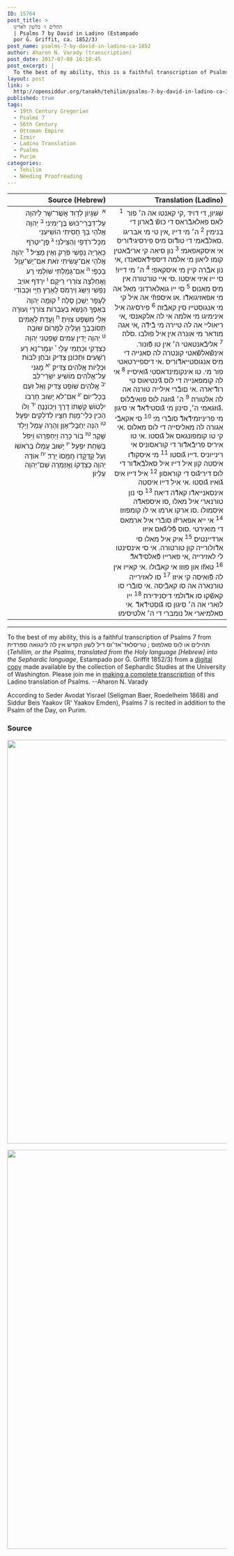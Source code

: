 ```yaml
---
ID: 15764
post_title: >
  תהלים ז׳ בלשון לאדינו
  | Psalms 7 by David in Ladino (Estampado
  por Ǧ. Griffit, ca. 1852/3)
post_name: psalms-7-by-david-in-ladino-ca-1852
author: Aharon N. Varady (transcription)
post_date: 2017-07-08 16:18:45
post_excerpt: |
  To the best of my ability, this is a faithful transcription of Psalms 7 from תהילים או לוס סאלמוס ; טריסלאד'אד'וס דיל לשון הקדש אין לה לינגואה ספרדית (<em>Tehillim, or the Psalms, translated from the Holy language [Hebrew] into the Sephardic language</em>, Estampado por Ǧ. Griffit 1852/3) from a <a href="http://digitalcollections.lib.washington.edu/cdm/compoundobject/collection/p16786coll3/id/2453/rec/">digital copy</a> made available by the collection of Sephardic Studies at the University of Washington. Please join me in <a href="https://he.wikisource.org/wiki/%D7%9E%D7%A4%D7%AA%D7%97:Tehilim,_o_los_Salmos,_trezladados_del_leshon_ha-%E1%B8%B3odesh_en_la_lingua_Sefaradit.pdf">making a complete transcription</a> of this Ladino translation of Psalms. --Aharon N. Varady
layout: post
link: >
  http://opensiddur.org/tanakh/tehilim/psalms-7-by-david-in-ladino-ca-1852/
published: true
tags:
  - 19th Century Gregorian
  - Psalms 7
  - 56th Century
  - Ottoman Empire
  - Izmir
  - Ladino Translation
  - Psalms
  - Purim
categories:
  - Tehilim
  - Needing Proofreading
---
```

<table  class="copyright" style="margin-left: auto;margin-right: auto;" class="dragtable">
<thead><tr><th id="x" style="text-align: right;">Source (Hebrew)</th><th style="text-align: right;">Translation (Ladino)</th></tr></thead>
<tbody>
<tr><td style="vertical-align:top;" width="46%">
<div class="liturgy" style="text-align: right;"><span lang="he">
<sup>א</sup>&nbsp; שִׁגָּיוֹן לְדָוִד אֲשֶׁר־שָׁר לַיהוָה עַל־דִּבְרֵי־כוּשׁ בֶּן־יְמִינִי׃ <sup>ב</sup>&nbsp;יְהוָה אֱלֹהַי בְּךָ חָסִיתִי הוֹשִׁיעֵנִי מִכָּל־רֹדְפַי וְהַצִּילֵנִי׃ <sup>ג</sup>&nbsp;פֶּן־יִטְרֹף כְּאַרְיֵה נַפְשִׁי פֹּרֵק וְאֵין מַצִּיל׃ <sup>ד</sup>&nbsp;יְהוָה אֱלֹהַי אִם־עָשִׂיתִי זֹאת אִם־יֶשׁ־עָוֶל בְּכַפָּי׃ <sup>ה</sup>&nbsp;אִם־גָּמַלְתִּי שׁוֹלְמִי רָע וָאֲחַלְּצָה צוֹרְרִי רֵיקָם׃ <sup>ו</sup>&nbsp;יִרַדֹּף אוֹיֵב נַפְשִׁי וְיַשֵּׂג וְיִרְמֹס לָאָרֶץ חַיָּי וּכְבוֹדִי לֶעָפָר יַשְׁכֵּן סֶלָה׃ <sup>ז</sup>&nbsp;קוּמָה יְהוָה בְּאַפֶּךָ הִנָּשֵׂא בְּעַבְרוֹת צוֹרְרָי וְעוּרָה אֵלַי מִשְׁפָּט צִוִּיתָ׃ <sup>ח</sup>&nbsp;וַעֲדַת לְאֻמִּים תְּסוֹבְבֶךָּ וְעָלֶיהָ לַמָּרוֹם שׁוּבָה׃ <sup>ט</sup>&nbsp;יְהוָה יָדִין עַמִּים שָׁפְטֵנִי יְהוָה כְּצִדְקִי וּכְתֻמִּי עָלָי׃ <sup>י</sup>&nbsp;יִגְמָר־נָא רַע רְשָׁעִים וּתְכוֹנֵן צַדִּיק וּבֹחֵן לִבּוֹת וּכְלָיוֹת אֱלֹהִים צַדִּיק׃ <sup>יא</sup>&nbsp;מָגִנִּי עַל־אֱלֹהִים מוֹשִׁיעַ יִשְׁרֵי־לֵב׃ <sup>יב</sup>&nbsp;אֱלֹהִים שׁוֹפֵט צַדִּיק וְאֵל זֹעֵם בְּכָל־יוֹם׃ <sup>יג</sup>&nbsp;אִם־לֹא יָשׁוּב חַרְבּוֹ יִלְטוֹשׁ קַשְׁתּוֹ דָרַךְ וַיְכוֹנְנֶהָ׃ <sup>יד</sup>&nbsp;וְלוֹ הֵכִין כְּלֵי־מָוֶת חִצָּיו לְדֹלְקִים יִפְעָל׃ <sup>טו</sup>&nbsp;הִנֵּה יְחַבֶּל־אָוֶן וְהָרָה עָמָל וְיָלַד שָׁקֶר׃ <sup>טז</sup>&nbsp;בּוֹר כָּרָה וַיַּחְפְּרֵהוּ וַיִּפֹּל בְּשַׁחַת יִפְעָל׃ <sup>יז</sup>&nbsp;יָשׁוּב עֲמָלוֹ בְרֹאשׁוֹ וְעַל קָדְקֳדוֹ חֲמָסוֹ יֵרֵד׃ <sup>יח</sup>&nbsp;אוֹדֶה יְהוָה כְּצִדְקוֹ וַאֲזַמְּרָה שֵׁם־יְהוָה עֶלְיוֹן׃
</span></div></td>

<td style="vertical-align:top;" width="53%">
<div class="ladino" style="text-align: right;"><span lang="he">
<sup>1</sup>&nbsp; שׁגיון, די דויד ,קי קאנטו אה ה׳ פור לאס פאלאבﬞראס די כושﬞ בﬞארון די בנימין׃ <sup>2</sup>&nbsp;ה׳ מי דייו ,אין טי מי אבריגו .סאלבﬞאמי די טודﬞוס מיס פירסיגידﬞוריס אי איסקאפאמי׃ <sup>3</sup>&nbsp;נון סיאה קי אריבﬞאטין קומו ליאון מי אלמה דיספידﬞאסאנדו ,אי נון אבﬞרה קיין מי איסקאפי׃ <sup>4</sup>&nbsp;ה׳ מי דייו! סי ייו איזי איסטו .סי איי טורטורה אין מיס מאנוס׃ <sup>5</sup>&nbsp;סי ייו גואלארדוני מאל אה מי אפאזיגואדﬞו .או איספוזﬞי אה איל קי מי אנגוסטייו סין קאבﬞזה׃ <sup>6</sup>&nbsp;פירסיגה איל אינימיגו מי אלמה אי לה אלקאנסי ,אי ריאוליי אה לה טיירה מי בﬞידﬞה ,אי אגה מודאר מי אונרה אין איל פולבו .סלה׃ <sup>7</sup>&nbsp;אליבﬞאנטאטי ה׳ אין טו פﬞונור. אינשﬞאלשﬞאטי קונטרה לה סאנייה די מיס אנגוסטייאדﬞוריס .אי דיספיירטאטי פור מי. טו אינקומינדאסטי גﬞואיסייו׃ <sup>8</sup>&nbsp;אי לה קומפאנייה די לוס גﬞינטיאוס טי רודﬞיארה .אי םובﬞרי אילייה טורנה אה לה אלטורה׃ <sup>9</sup>&nbsp;ה׳ גﬞוזגה לוס פואיבﬞלוס .גﬞוזגאמי ה׳, סינון מי גﬞוסטידﬞאדﬞ אי סיגון מי פריניזמידﬞאדﬞ סובﬞרי מי׃ <sup>10</sup>&nbsp;סי אקאבﬞי אגורה לה מאליסייה די לוס מאלוס .אי קי טו קומפונגאס אל גﬞוסטו .אי טו איריס פריבﬞאדﬞור די קוראסוניס אי רינייוניס .דייו גﬞוסטו׃ <sup>11</sup>&nbsp;מי איסקודﬞו איסטה קון איל דייו איל סאלבﬞאדﬞור די לוס דיריגﬞוס די קוראסון׃ <sup>12</sup>&nbsp;איל דייו איס גﬞואיז גﬞוסטו .אי איל דייו איסטה אינסאנייאדﬞו קאדﬞה דיאה׃ <sup>13</sup>&nbsp;סי נון טורנארי איל מאלו ,סו איספאדﬞה איסמולו .סו ארקו ארמו אי לו קומפוזו׃ <sup>14</sup>&nbsp;אי ייא אפאריזﬞו סובﬞרי איל ארמאס די מואירטי .סוס פﬞליגﬞאס איזו ארדיינטיס׃ <sup>15</sup>&nbsp;איק איל מאלו סי אדﬞולורייה קון טורטורה. אי סי אינסינטו לי לאזירייה ,אי פארייו פﬞאלסידﬞאדﬞ׃ <sup>16</sup>&nbsp;טאזﬞו און פוזו אי קאבﬞולו .אי קאייו אין לה פﬞואיסה קי איזו׃ <sup>17</sup>&nbsp;סו לאזירייה טורנארה אה סו קאבﬞיסה .אי סובﬞרי סו קאשﬞקו סו אדﬞולמי דיסנידירה׃ <sup>18</sup>&nbsp;ייו לוארי אה ה׳ סיגון סו גﬞוסטידﬞאדﬞ .אי סאלמיארי אל נומברי די ה׳ אלטיסימו׃ </span></div></td>
</tr>
</tbody>
</tbody></table>

<hr />
To the best of my ability, this is a faithful transcription of Psalms 7 from תהילים או לוס סאלמוס ; טריסלאד'אד'וס דיל לשון הקדש אין לה לינגואה ספרדית (<em>Tehillim, or the Psalms, translated from the Holy language [Hebrew] into the Sephardic language</em>, Estampado por Ǧ. Griffit 1852/3) from a <a href="http://digitalcollections.lib.washington.edu/cdm/compoundobject/collection/p16786coll3/id/2453/rec/">digital copy</a> made available by the collection of Sephardic Studies at the University of Washington. Please join me in <a href="https://he.wikisource.org/wiki/%D7%9E%D7%A4%D7%AA%D7%97:Tehilim,_o_los_Salmos,_trezladados_del_leshon_ha-%E1%B8%B3odesh_en_la_lingua_Sefaradit.pdf">making a complete transcription</a> of this Ladino translation of Psalms. --Aharon N. Varady

According to Seder Avodat Yisrael (Seligman Baer, Roedelheim 1868) and Siddur Beis Yaakov (R' Yaakov Emden), Psalms 7 is recited in addition to the Psalm of the Day, on Purim.

<h3>Source</h3>

<a href="https://he.wikisource.org/wiki/עמוד:Tehilim,_o_los_Salmos,_trezladados_del_leshon_ha-ḳodesh_en_la_lingua_Sefaradit.pdf/7"><img src="http://opensiddur.org/wp-content/uploads/2017/07/psalms-7a-Tehilim_o_los_Salmos_trezladados_del_leshon_ha-ḳodesh_en_la_lingua_Sefaradit.pdf.jpg" alt="" width="775" height="924" class="aligncenter size-full wp-image-15765" /></a>

<a href="https://he.wikisource.org/wiki/עמוד:Tehilim,_o_los_Salmos,_trezladados_del_leshon_ha-ḳodesh_en_la_lingua_Sefaradit.pdf/8"><img src="http://opensiddur.org/wp-content/uploads/2017/07/psalms-7b-Tehilim_o_los_Salmos_trezladados_del_leshon_ha-ḳodesh_en_la_lingua_Sefaradit.pdf.jpg" alt="" width="800" height="914" class="aligncenter size-full wp-image-15766" /></a>